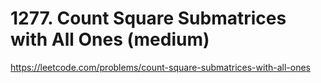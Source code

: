 # 1277. Count Square Submatrices with All Ones (medium)

https://leetcode.com/problems/count-square-submatrices-with-all-ones
